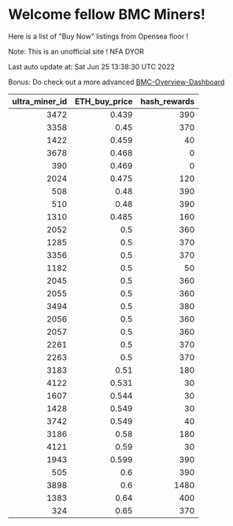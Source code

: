 # Welcome fellow BMC Miners!
Here is a list of "Buy Now" listings from Opensea floor !

Note: This is an unofficial site ! NFA DYOR

Last auto update at: Sat Jun 25 13:38:30 UTC 2022

Bonus: Do check out a more advanced [BMC-Overview-Dashboard](https://dune.com/defifunk/BMC-Overview-Dashboard)


|   ultra_miner_id |   ETH_buy_price |   hash_rewards |
|-----------------:|----------------:|---------------:|
|             3472 |           0.439 |            390 |
|             3358 |           0.45  |            370 |
|             1422 |           0.459 |             40 |
|             3678 |           0.468 |              0 |
|              390 |           0.469 |              0 |
|             2024 |           0.475 |            120 |
|              508 |           0.48  |            390 |
|              510 |           0.48  |            390 |
|             1310 |           0.485 |            160 |
|             2052 |           0.5   |            360 |
|             1285 |           0.5   |            370 |
|             3356 |           0.5   |            370 |
|             1182 |           0.5   |             50 |
|             2045 |           0.5   |            360 |
|             2055 |           0.5   |            360 |
|             3494 |           0.5   |            380 |
|             2056 |           0.5   |            360 |
|             2057 |           0.5   |            360 |
|             2261 |           0.5   |            370 |
|             2263 |           0.5   |            370 |
|             3183 |           0.51  |            180 |
|             4122 |           0.531 |             30 |
|             1607 |           0.544 |             30 |
|             1428 |           0.549 |             30 |
|             3742 |           0.549 |             40 |
|             3186 |           0.58  |            180 |
|             4121 |           0.59  |             30 |
|             1943 |           0.599 |            390 |
|              505 |           0.6   |            390 |
|             3898 |           0.6   |           1480 |
|             1383 |           0.64  |            400 |
|              324 |           0.65  |            370 |